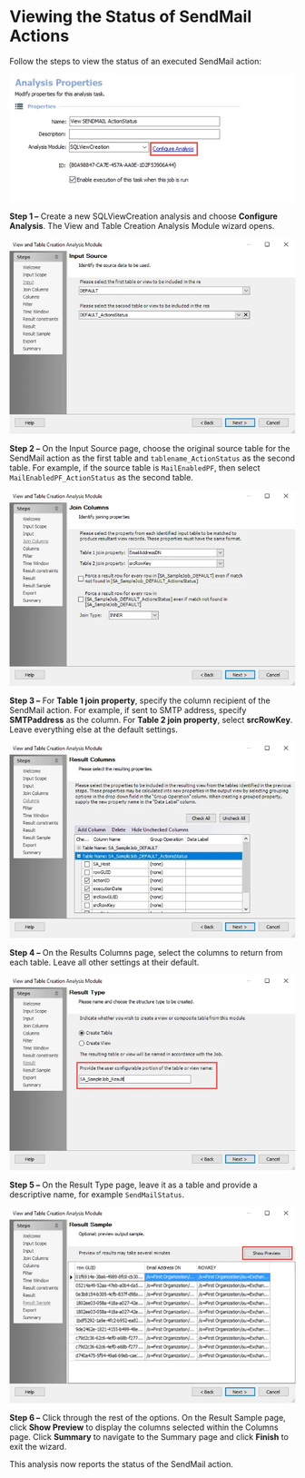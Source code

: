 # Viewing the Status of SendMail Actions

Follow the steps to view the status of an executed SendMail action:

![Analysis Properties page for SendMail View Status Analysis task](../../../../../../static/img/product_docs/accessanalyzer/enterpriseauditor/admin/action/sendmail/viewstatusanalysisproperties.webp)

__Step 1 –__ Create a new SQLViewCreation analysis and choose __Configure Analysis__. The View and Table Creation Analysis Module wizard opens.

![Input Source wizard page](../../../../../../static/img/product_docs/accessanalyzer/enterpriseauditor/admin/action/sendmail/viewstatusinputsource.webp)

__Step 2 –__ On the Input Source page, choose the original source table for the SendMail action as the first table and ```tablename_ActionStatus``` as the second table. For example, if the source table is ```MailEnabledPF```, then select ```MailEnabledPF_ActionStatus``` as the second table.

![Join Columns wizard page](../../../../../../static/img/product_docs/accessanalyzer/enterpriseauditor/admin/action/sendmail/viewstatusjoincolumns.webp)

__Step 3 –__ For __Table 1 join property__, specify the column recipient of the SendMail action. For example, if sent to SMTP address, specify __SMTPaddress__ as the column. For __Table 2 join property__, select __srcRowKey__. Leave everything else at the default settings.

![Result Columns wizard page](../../../../../../static/img/product_docs/accessanalyzer/enterpriseauditor/admin/action/sendmail/viewstatusresultcolumns.webp)

__Step 4 –__ On the Results Columns page, select the columns to return from each table. Leave all other settings at their default.

![Result Type wizard page](../../../../../../static/img/product_docs/accessanalyzer/enterpriseauditor/admin/action/sendmail/viewstatusresulttype.webp)

__Step 5 –__ On the Result Type page, leave it as a table and provide a descriptive name, for example ```SendMailStatus```.

![Results Sample wizard page](../../../../../../static/img/product_docs/accessanalyzer/enterpriseauditor/admin/action/sendmail/viewstatusresultsample.webp)

__Step 6 –__ Click through the rest of the options. On the Result Sample page, click __Show Preview__ to display the columns selected within the Columns page. Click __Summary__ to navigate to the Summary page and click __Finish__ to exit the wizard.

This analysis now reports the status of the SendMail action.
